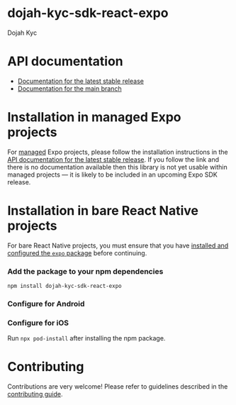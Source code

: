 # dojah-kyc-sdk-react-expo

Dojah Kyc

# API documentation

- [Documentation for the latest stable release](https://docs.expo.dev/versions/latest/sdk/dojah-kyc-sdk-react-expo/)
- [Documentation for the main branch](https://docs.expo.dev/versions/unversioned/sdk/dojah-kyc-sdk-react-expo/)

# Installation in managed Expo projects

For [managed](https://docs.expo.dev/archive/managed-vs-bare/) Expo projects, please follow the installation instructions in the [API documentation for the latest stable release](#api-documentation). If you follow the link and there is no documentation available then this library is not yet usable within managed projects &mdash; it is likely to be included in an upcoming Expo SDK release.

# Installation in bare React Native projects

For bare React Native projects, you must ensure that you have [installed and configured the `expo` package](https://docs.expo.dev/bare/installing-expo-modules/) before continuing.

### Add the package to your npm dependencies

```
npm install dojah-kyc-sdk-react-expo
```

### Configure for Android




### Configure for iOS

Run `npx pod-install` after installing the npm package.

# Contributing

Contributions are very welcome! Please refer to guidelines described in the [contributing guide]( https://github.com/expo/expo#contributing).
